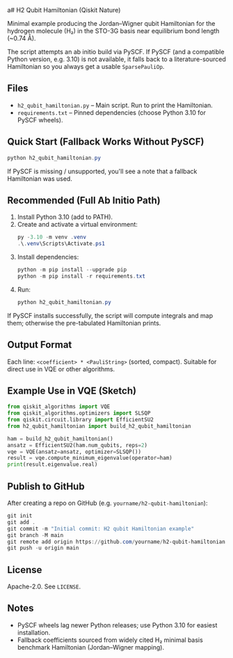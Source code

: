 a# H2 Qubit Hamiltonian (Qiskit Nature)

Minimal example producing the Jordan–Wigner qubit Hamiltonian for the hydrogen molecule (H₂) in the STO-3G basis near equilibrium bond length (~0.74 Å).

The script attempts an ab initio build via PySCF. If PySCF (and a compatible Python version, e.g. 3.10) is not available, it falls back to a literature-sourced Hamiltonian so you always get a usable `SparsePauliOp`.

## Files

- `h2_qubit_hamiltonian.py` – Main script. Run to print the Hamiltonian.
- `requirements.txt` – Pinned dependencies (choose Python 3.10 for PySCF wheels).

## Quick Start (Fallback Works Without PySCF)

```powershell
python h2_qubit_hamiltonian.py
```

If PySCF is missing / unsupported, you'll see a note that a fallback Hamiltonian was used.

## Recommended (Full Ab Initio Path)

1. Install Python 3.10 (add to PATH).
2. Create and activate a virtual environment:
   ```powershell
   py -3.10 -m venv .venv
   .\.venv\Scripts\Activate.ps1
   ```
3. Install dependencies:
   ```powershell
   python -m pip install --upgrade pip
   python -m pip install -r requirements.txt
   ```
4. Run:
   ```powershell
   python h2_qubit_hamiltonian.py
   ```

If PySCF installs successfully, the script will compute integrals and map them; otherwise the pre-tabulated Hamiltonian prints.

## Output Format

Each line: `<coefficient> * <PauliString>` (sorted, compact). Suitable for direct use in VQE or other algorithms.

## Example Use in VQE (Sketch)

```python
from qiskit_algorithms import VQE
from qiskit_algorithms.optimizers import SLSQP
from qiskit.circuit.library import EfficientSU2
from h2_qubit_hamiltonian import build_h2_qubit_hamiltonian

ham = build_h2_qubit_hamiltonian()
ansatz = EfficientSU2(ham.num_qubits, reps=2)
vqe = VQE(ansatz=ansatz, optimizer=SLSQP())
result = vqe.compute_minimum_eigenvalue(operator=ham)
print(result.eigenvalue.real)
```

## Publish to GitHub

After creating a repo on GitHub (e.g. `yourname/h2-qubit-hamiltonian`):

```powershell
git init
git add .
git commit -m "Initial commit: H2 qubit Hamiltonian example"
git branch -M main
git remote add origin https://github.com/yourname/h2-qubit-hamiltonian.git
git push -u origin main
```

## License

Apache-2.0. See `LICENSE`.

## Notes

- PySCF wheels lag newer Python releases; use Python 3.10 for easiest installation.
- Fallback coefficients sourced from widely cited H₂ minimal basis benchmark Hamiltonian (Jordan–Wigner mapping).
